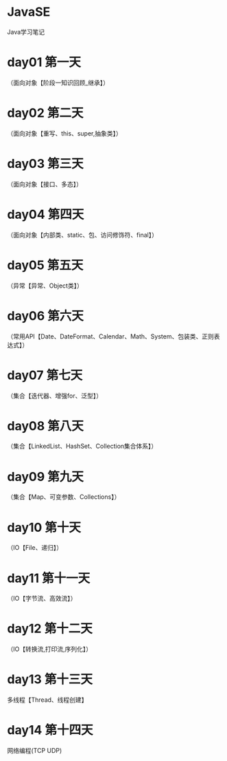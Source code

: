 # JavaSE

Java学习笔记

# day01 第一天

（面向对象【阶段一知识回顾_继承】）

# day02 第二天

（面向对象【重写、this、super,抽象类】）

# day03 第三天

（面向对象【接口、多态】）

# day04 第四天

（面向对象【内部类、static、包、访问修饰符、final】）

# day05 第五天

（异常【异常、Object类】）

# day06 第六天

（常用API【Date、DateFormat、Calendar、Math、System、包装类、正则表达式】）

# day07 第七天

（集合【迭代器、增强for、泛型】）

# day08 第八天

（集合【LinkedList、HashSet、Collection集合体系】）

# day09 第九天

（集合【Map、可变参数、Collections】）

# day10 第十天

（IO【File、递归】）

# day11 第十一天

（IO【字节流、高效流】）

# day12 第十二天

（IO【转换流,打印流,序列化】）

# day13 第十三天

多线程【Thread、线程创建】

# day14 第十四天

网络编程(TCP UDP)